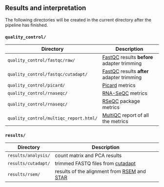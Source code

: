 
## Results and interpretation

The following directories will be created in the current directory after the pipeline has finished.

### `quality_control/`

|Directory|Description|
|---|---|
|`quality_control/fastqc/raw/`|[FastQC][url_fastqc] results **before** adapter trimming|
|`quality_control/fastqc/cutadapt/`|[FastQC][url_fastqc] results **after** adapter trimming|
|`quality_control/picard/`|[Picard][url_picard] metrics|
|`quality_control/rnaseqc/`|[RNA-SeQC][url_rnaseqc] metrics|
|`quality_control/rnaseqc/`|[RSeQC][url_rseqc] package metrics|
|`quality_control/multiqc_report.html/`|[MultiQC][url_multiqc] report of all the metrics|

### `results/`

|Directory|Description|
|---|---|
|`results/analysis/`|count matrix and PCA results|
|`results/cutadapt/`|trimmed FASTQ files from [cutadapt][url_cutadapt]|
|`results/rsem/`|results of the alignment from [RSEM][url_rsem] and [STAR][url_star]|

[url_fastqc]: https://www.bioinformatics.babraham.ac.uk/projects/fastqc
[url_picard]: https://broadinstitute.github.io/picard/index.html
[url_cutadapt]: https://cutadapt.readthedocs.io/en/stable
[url_star]: https://github.com/alexdobin/STAR
[url_rsem]: https://github.com/deweylab/RSEM
[url_rseqc]: http://rseqc.sourceforge.net
[url_rnaseqc]: http://archive.broadinstitute.org/cancer/cga/rna-seqc
[url_multiqc]: http://multiqc.info

